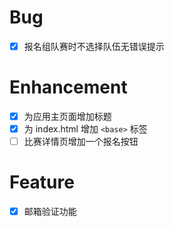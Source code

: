 # Bug

- [x] 报名组队赛时不选择队伍无错误提示

# Enhancement

- [x] 为应用主页面增加标题
- [x] 为 index.html 增加 `<base>` 标签
- [ ] 比赛详情页增加一个报名按钮

# Feature

- [x] 邮箱验证功能